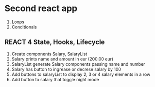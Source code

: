 # Second react app

1. Loops
2. Conditionals

## REACT 4 State, Hooks, Lifecycle

1. Create components Salary, SalaryList
2. Salary prints name and amount in eur (200.00 eur)
3. SalaryList generate Salary components passing name and number
4. Salary has button to ingrease or decrese salary by 100
5. Add buttons to salaryList to display 2, 3 or 4 salary elements in a row
6. Add button to salary that toggle night mode
